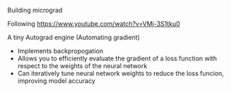 Building micrograd

Following https://www.youtube.com/watch?v=VMj-3S1tku0

A tiny Autograd engine (Automating gradient)
- Implements backpropogation
- Allows you to efficiently evaluate the gradient of a loss function with respect to the weights of the neural network
- Can iteratively tune neural network weights to reduce the loss funcion, improving model accuracy